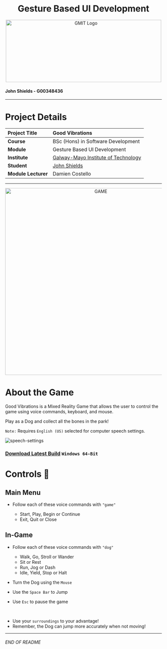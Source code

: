 <h1 align="center">Gesture Based UI Development</h1>


<a href="https://www.gmit.ie/" >
<p align="center"><img src="https://i.ibb.co/f1ZQSkt/logo-gmit.png"
alt="GMIT Logo" width="500" height="200"/>
</p></a>

#### John Shields - G00348436

***

# Project Details
| **Project Title** | Good Vibrations |
| :------------- |:-------------|
| **Course**              | BSc (Hons) in Software Development |
| **Module**              | Gesture Based UI Development |
| **Institute**           | [Galway-Mayo Institute of Technology](https://www.gmit.ie/) |
| **Student**             | [John Shields](https://github.com/johnshields) |
| **Module Lecturer**      | Damien Costello |

***

<p align="center"><img src="https://user-images.githubusercontent.com/26766163/108714301-4b1cbb00-7511-11eb-88d4-586578282e94.png"
alt="GAME" width="600"/>


# About the Game
Good Vibrations is a Mixed Reality Game that allows the user to control the game using voice commands, keyboard, and mouse.

Play as a Dog and collect all the bones in the park!

`Note:` Requires `English (US)` selected for computer speech settings.

![speech-settings](https://user-images.githubusercontent.com/26766163/108635888-cc287380-7479-11eb-8fb5-d260112f74bd.png)

### [Download Latest Build](https://developer.cloud.unity3d.com/share/share.html?shareId=Z16GD9D03I) ``Windows 64-Bit``

# Controls :loudspeaker:
## Main Menu
* Follow each of these voice commands  with ``"game"``

    * Start, Play, Begin or Continue
    * Exit, Quit or Close


## In-Game
* Follow each of these voice commands with ``"dog"``

    * Walk, Go, Stroll or Wander
    * Sit or Rest
    * Run, Jog or Dash
    * Idle, Yield, Stop or Halt


* Turn the Dog using the `Mouse`
* Use the `Space Bar` to Jump
* Use ``Esc`` to pause the game

<br>

* Use your `surroundings` to your advantage!
* Remember, the Dog can jump more accurately when not moving!

***
###### END OF README
